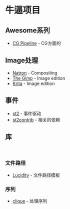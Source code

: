 # 牛逼项目

## Awesome系列
* [CG Pipeline](https://github.com/mincau/awesome-cg-pipeline) - CG方面的
 
## Image处理
* [Natron](https://natron.fr) - Compositing 
* [The Gimp](https://www.gimp.org) - Image edition 
* [Krita](https://krita.org) - Image edition 
 
## 事件   
* [st2](https://github.com/StackStorm/st2) - 事件驱动    
* [st2contrib](https://github.com/StackStorm/st2contrib) - 相关的依赖     
 
## 库
 
### 文件路径
* [Lucidity](http://lucidity.readthedocs.io/en/latest/) - 文件路径模板
 
### 序列     
* [clique](https://github.com/4degrees/lucidity) - 处理序列      

